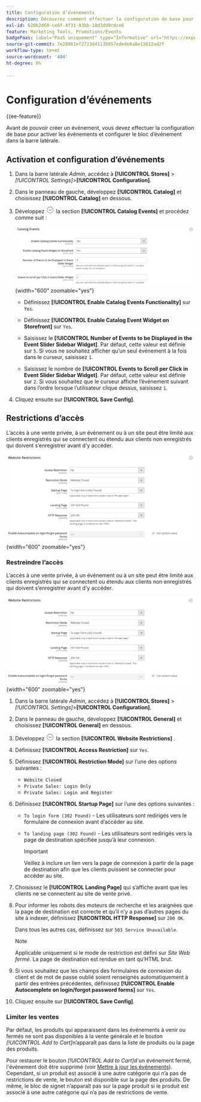 ```yaml
---
title: Configuration d’événements
description: Découvrez comment effectuer la configuration de base pour activer les événements et configurer le bloc d’événement dans la barre latérale du storefront.
exl-id: 620b2d60-ce6f-4f31-93bb-18d3dd9cdce6
feature: Marketing Tools, Promotions/Events
badgePaas: label="PaaS uniquement" type="Informative" url="https://experienceleague.adobe.com/en/docs/commerce/user-guides/product-solutions" tooltip="S’applique uniquement aux projets Adobe Commerce on Cloud (infrastructure PaaS gérée par Adobe) et aux projets On-premise."
source-git-commit: 7e28081ef2723d4113b957edede6a8e13612ad2f
workflow-type: tm+mt
source-wordcount: '484'
ht-degree: 0%

---
```


# Configuration d’événements

{{ee-feature}}

Avant de pouvoir créer un événement, vous devez effectuer la configuration de base pour activer les événements et configurer le bloc d’événement dans la barre latérale.

## Activation et configuration d’événements

1. Dans la barre latérale _Admin_, accédez à **[!UICONTROL Stores]** > _[!UICONTROL Settings]_>**[!UICONTROL Configuration]**.

1. Dans le panneau de gauche, développez **[!UICONTROL Catalog]** et choisissez **[!UICONTROL Catalog]** en dessous.

1. Développez ![Sélecteur d’extension](../assets/icon-display-expand.png) la section **[!UICONTROL Catalog Events]** et procédez comme suit :

   ![Configuration du catalogue - Événements de catalogue](../configuration-reference/catalog/assets/catalog-events.png){width="600" zoomable="yes"}

   - Définissez **[!UICONTROL Enable Catalog Events Functionality]** sur `Yes`.

   - Définissez **[!UICONTROL Enable Catalog Event Widget on Storefront]** sur `Yes`.

   - Saisissez le **[!UICONTROL Number of Events to be Displayed in the Event Slider Sidebar Widget]**. Par défaut, cette valeur est définie sur `5`. Si vous ne souhaitez afficher qu’un seul événement à la fois dans le curseur, saisissez `1`.

   - Saisissez le nombre de **[!UICONTROL Events to Scroll per Click in Event Slider Sidebar Widget]**. Par défaut, cette valeur est définie sur `2`. Si vous souhaitez que le curseur affiche l’événement suivant dans l’ordre lorsque l’utilisateur clique dessus, saisissez `1`.

1. Cliquez ensuite sur **[!UICONTROL Save Config]**.

## Restrictions d’accès

L’accès à une vente privée, à un événement ou à un site peut être limité aux clients enregistrés qui se connectent ou étendu aux clients non enregistrés qui doivent s’enregistrer avant d’y accéder.

![Configuration générale - restrictions relatives au site web](../configuration-reference/general/assets/general-website-restrictions.png){width="600" zoomable="yes"}

### Restreindre l’accès

L’accès à une vente privée, à un événement ou à un site peut être limité aux clients enregistrés qui se connectent ou étendu aux clients non enregistrés qui doivent s’enregistrer avant d’y accéder.

![Configuration générale - restrictions relatives au site web](../configuration-reference/general/assets/general-website-restrictions.png){width="600" zoomable="yes"}

1. Dans la barre latérale _Admin_, accédez à **[!UICONTROL Stores]** > _[!UICONTROL Settings]_>**[!UICONTROL Configuration]**.

1. Dans le panneau de gauche, développez **[!UICONTROL General]** et choisissez **[!UICONTROL General]** en dessous.

1. Développez ![Sélecteur d’extension](../assets/icon-display-expand.png) la section **[!UICONTROL Website Restrictions]** .

1. Définissez **[!UICONTROL Access Restriction]** sur `Yes`.

1. Définissez **[!UICONTROL Restriction Mode]** sur l’une des options suivantes :

   - `Website Closed`
   - `Private Sales: Login Only`
   - `Private Sales: Login and Register`

1. Définissez **[!UICONTROL Startup Page]** sur l’une des options suivantes :

   - `To login form (302 Found)` - Les utilisateurs sont redirigés vers le formulaire de connexion avant d’accéder au site.

   - `To landing page (302 Found)` - Les utilisateurs sont redirigés vers la page de destination spécifiée jusqu’à leur connexion.

     >[!IMPORTANT]
     >
     >Veillez à inclure un lien vers la page de connexion à partir de la page de destination afin que les clients puissent se connecter pour accéder au site.

1. Choisissez le **[!UICONTROL Landing Page]** qui s’affiche avant que les clients ne se connectent au site de vente privé.

1. Pour informer les robots des moteurs de recherche et les araignées que la page de destination est correcte et qu’il n’y a pas d’autres pages du site à indexer, définissez **[!UICONTROL HTTP Response]** sur `200 OK`.

   Dans tous les autres cas, définissez sur `503 Service Unavailable`.

   >[!NOTE]
   >
   >Applicable uniquement si le mode de restriction est défini sur _Site Web fermé_. La page de destination est rendue en tant qu’HTML brut.

1. Si vous souhaitez que les champs des formulaires de connexion du client et de mot de passe oublié soient renseignés automatiquement à partir des entrées précédentes, définissez **[!UICONTROL Enable Autocomplete on login/forgot password forms]** sur `Yes`.

1. Cliquez ensuite sur **[!UICONTROL Save Config]**.

### Limiter les ventes

Par défaut, les produits qui apparaissent dans les événements à venir ou fermés ne sont pas disponibles à la vente générale et le bouton _[!UICONTROL Add to Cart]_&#x200B;n’apparaît pas dans la liste de produits ou la page des produits.

Pour restaurer le bouton _[!UICONTROL Add to Cart]_&#x200B;d&#39;un événement fermé, l&#39;événement doit être supprimé (voir [Mettre à jour les événements](event-create.md#update-events)). Cependant, si un produit est associé à une autre catégorie qui n’a pas de restrictions de vente, le bouton est disponible sur la page des produits. De même, le bloc de signet n’apparaît pas sur la page produit si le produit est associé à une autre catégorie qui n’a pas de restrictions de vente.

